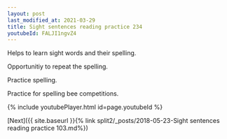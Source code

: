 ```yaml
---
layout: post
last_modified_at: 2021-03-29
title: Sight sentences reading practice 234
youtubeId: FALJI1ngvZ4
---
```

 
 
Helps to learn sight words and their spelling.

Opportunitiy to repeat the spelling. 

Practice spelling. 
 
Practice for spelling bee competitions. 
 
{% include youtubePlayer.html id=page.youtubeId %}
 
 

[Next]({{ site.baseurl }}{% link  split2/_posts/2018-05-23-Sight sentences reading practice 103.md%})
 
